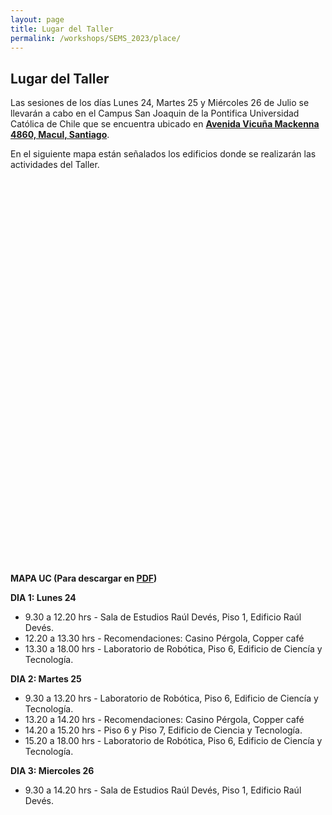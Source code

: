 ```yaml
---
layout: page
title: Lugar del Taller
permalink: /workshops/SEMS_2023/place/
---
```


## Lugar del Taller

Las sesiones de los días Lunes 24, Martes 25 y Miércoles 26 de Julio se llevarán a cabo en el Campus San Joaquin de la Pontifica Universidad Católica de Chile que se encuentra ubicado en **[Avenida Vicuña Mackenna 4860, Macul, Santiago](https://goo.gl/maps/A3tZ8nWY6jSYH3LK7)**.

En el siguiente mapa están señalados los edificios donde se realizarán las actividades del Taller.

<style>
  .map {
    height: 600px;
    width: auto;
  }

</style>

<div class="map">
  <Map options={options2} />
</div>
<br>

**MAPA UC (Para descargar en [PDF](https://vidauniversitaria.uc.cl/395-mapa-campussj-2022/file))**

**DIA 1: Lunes 24**

- 9.30 a 12.20 hrs - Sala de Estudios Raúl Devés, Piso 1, Edificio Raúl Devés.
- 12.20 a 13.30 hrs - Recomendaciones: Casino Pérgola, Copper café
- 13.30 a 18.00 hrs - Laboratorio de Robótica, Piso 6, Edificio de Ciencía y Tecnología.

**DIA 2: Martes 25**

- 9.30 a 13.20 hrs - Laboratorio de Robótica, Piso 6, Edificio de Ciencía y Tecnología.
- 13.20 a 14.20 hrs - Recomendaciones: Casino Pérgola, Copper café
- 14.20 a 15.20 hrs - Piso 6 y Piso 7, Edificio de Ciencia y Tecnología.
- 15.20 a 18.00 hrs - Laboratorio de Robótica, Piso 6, Edificio de Ciencía y Tecnología.

**DIA 3: Miercoles 26**

- 9.30 a 14.20 hrs - Sala de Estudios Raúl Devés, Piso 1, Edificio Raúl Devés.